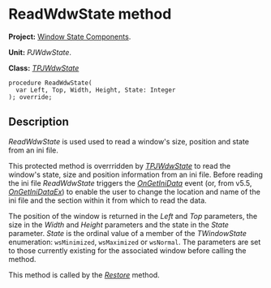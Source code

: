 <a href='Hidden comment: 
$Rev$
$Date$
'></a>

# ReadWdwState method #

**Project:** [Window State Components](WindowStateComponents.md).

**Unit:** _PJWdwState_.

**Class:** _[TPJWdwState](TPJWdwState.md)_

```
procedure ReadWdwState(
  var Left, Top, Width, Height, State: Integer
); override;
```

## Description ##

_ReadWdwState_ is used  used to read a window's size, position and state from an ini file.

This protected method is overrridden by _[TPJWdwState](TPJWdwState.md)_ to read the window's state, size and position information from an ini file. Before reading the ini file _ReadWdwState_ triggers the _[OnGetIniData](TPJWdwStateOnGetIniData.md)_ event (or, from v5.5, _[OnGetIniDataEx](TPJWdwStateOnGetIniDataEx.md)_) to enable the user to change the location and name of the ini file and the section within it from which to read the data.

The position of the window is returned in the _Left_ and _Top_ parameters, the size in the _Width_ and _Height_ parameters and the state in the _State_ parameter. _State_ is the ordinal value of a member of the _TWindowState_ enumeration: `wsMinimized`, `wsMaximized` or `wsNormal`. The parameters are set to those currently existing for the associated window before calling the method.

This method is called by the _[Restore](TPJWdwStateRestore.md)_ method.
